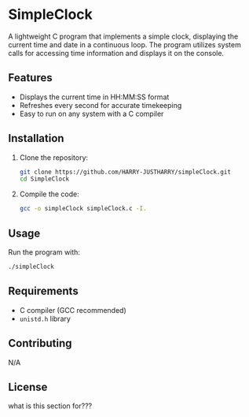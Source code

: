 
# SimpleClock

A lightweight C program that implements a simple clock, displaying the current time and date in a continuous loop. 
The program utilizes system calls for accessing time information and displays it on the console.

## Features

- Displays the current time in HH:MM:SS format
- Refreshes every second for accurate timekeeping
- Easy to run on any system with a C compiler

## Installation

1. Clone the repository:
   ```bash
   git clone https://github.com/HARRY-JUSTHARRY/simpleClock.git
   cd SimpleClock
   ```

2. Compile the code:
   ```bash
   gcc -o simpleClock simpleClock.c -I.
   ```

## Usage

Run the program with:
```bash
./simpleClock
```

## Requirements

- C compiler (GCC recommended)
- `unistd.h` library

## Contributing

N/A

## License

what is this section for???

